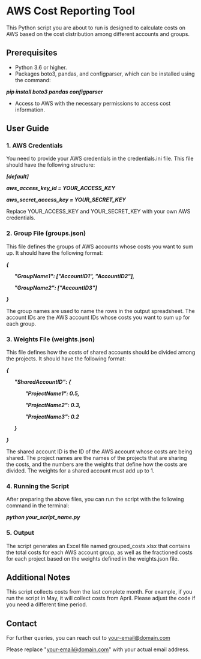 ﻿# **AWS Cost Reporting Tool**
This Python script you are about to run is designed to calculate costs on AWS based on the cost distribution among different accounts and groups.
## **Prerequisites**

- Python 3.6 or higher.
- Packages boto3, pandas, and configparser, which can be installed using the command:

***pip install boto3 pandas configparser***

- Access to AWS with the necessary permissions to access cost information.
## **User Guide**

### **1. AWS Credentials**
You need to provide your AWS credentials in the credentials.ini file. This file should have the following structure:

***[default]***

***aws\_access\_key\_id = YOUR\_ACCESS\_KEY***

***aws\_secret\_access\_key = YOUR\_SECRET\_KEY***

Replace YOUR\_ACCESS\_KEY and YOUR\_SECRET\_KEY with your own AWS credentials.
### **2. Group File (groups.json)**
This file defines the groups of AWS accounts whose costs you want to sum up. It should have the following format:

***{***

`   `***"GroupName1": ["AccountID1", "AccountID2"],***

`   `***"GroupName2": ["AccountID3"]***

***}***

The group names are used to name the rows in the output spreadsheet. The account IDs are the AWS account IDs whose costs you want to sum up for each group.





### **3. Weights File (weights.json)**
This file defines how the costs of shared accounts should be divided among the projects. It should have the following format:

***{***

`   `***"SharedAccountID": {***

`       `***"ProjectName1": 0.5,***

`       `***"ProjectName2": 0.3,***

`       `***"ProjectName3": 0.2***

`   `***}***

***}***

The shared account ID is the ID of the AWS account whose costs are being shared. The project names are the names of the projects that are sharing the costs, and the numbers are the weights that define how the costs are divided. The weights for a shared account must add up to 1.
### **4. Running the Script**
After preparing the above files, you can run the script with the following command in the terminal:

***python your\_script\_name.py***
### **5. Output**
The script generates an Excel file named grouped\_costs.xlsx that contains the total costs for each AWS account group, as well as the fractioned costs for each project based on the weights defined in the weights.json file.

## **Additional Notes**

This script collects costs from the last complete month. For example, if you run the script in May, it will collect costs from April. Please adjust the code if you need a different time period.
## **Contact**

For further queries, you can reach out to <your-email@domain.com>

Please replace "<your-email@domain.com>" with your actual email address.

